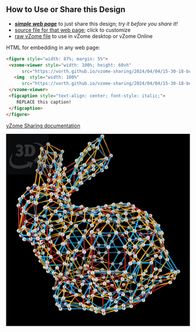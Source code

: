 
## How to Use or Share this Design

 - [***simple web page***](<https://vorth.github.io/vzome-sharing/2024/04/04/15-30-18-bunny2-scaled-noPanels/>) to just share this design; *try it before you share it!*
 - [source file for that web page](<https://github.com/vorth/vzome-sharing/edit/main/2024/04/04/15-30-18-bunny2-scaled-noPanels/index.md>); click to customize
 - [raw vZome file](<https://raw.githubusercontent.com/vorth/vzome-sharing/main/2024/04/04/15-30-18-bunny2-scaled-noPanels/bunny2-scaled-noPanels.vZome>) to use in vZome desktop or vZome Online
 
 HTML for embedding in any web page:
 ```html
<figure style="width: 87%; margin: 5%">
  <vzome-viewer style="width: 100%; height: 60vh"
       src="https://vorth.github.io/vzome-sharing/2024/04/04/15-30-18-bunny2-scaled-noPanels/bunny2-scaled-noPanels.vZome" >
    <img  style="width: 100%"
       src="https://vorth.github.io/vzome-sharing/2024/04/04/15-30-18-bunny2-scaled-noPanels/bunny2-scaled-noPanels.png" >
  </vzome-viewer>
  <figcaption style="text-align: center; font-style: italic;">
     REPLACE this caption!
  </figcaption>
</figure>
 ```

[vZome Sharing documentation](https://vzome.github.io/vzome/sharing.html#how-it-works)

![Image](<bunny2-scaled-noPanels.png>)

